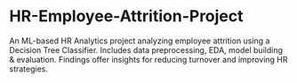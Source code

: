 # HR-Employee-Attrition-Project
An ML-based HR Analytics project analyzing employee attrition using a Decision Tree Classifier. Includes data preprocessing, EDA, model building &amp; evaluation. Findings offer insights for reducing turnover and improving HR strategies.
